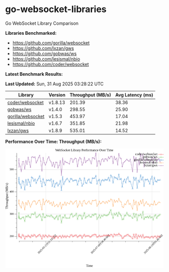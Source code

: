 # go-websocket-libraries

Go WebSocket Library Comparison

**Libraries Benchmarked:**

- https://github.com/gorilla/websocket
- https://github.com/lxzan/gws
- https://github.com/gobwas/ws
- https://github.com/lesismal/nbio
- https://github.com/coder/websocket

**Latest Benchmark Results:**

<!-- BENCHMARK_TABLE_START -->
**Last Updated:** Sun, 31 Aug 2025 03:28:22 UTC

| Library                                         | Version         | Throughput (MB/s) | Avg Latency (ms) |
| ----------------------------------------------- | --------------- | ----------------- | ---------------- |
| [coder/websocket](https://github.com/coder/websocket) | v1.8.13 | 201.39 | 38.36 |
| [gobwas/ws](https://github.com/gobwas/ws) | v1.4.0 | 298.55 | 25.90 |
| [gorilla/websocket](https://github.com/gorilla/websocket) | v1.5.3 | 453.97 | 17.04 |
| [lesismal/nbio](https://github.com/lesismal/nbio) | v1.6.7 | 351.85 | 21.98 |
| [lxzan/gws](https://github.com/lxzan/gws) | v1.8.9 | 535.01 | 14.52 |
<!-- BENCHMARK_TABLE_END -->

**Performance Over Time: Throughput (MB/s):**

![Benchmark Performance Graph](benchmark_performance.png)
